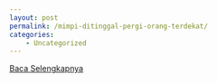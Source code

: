 ```yaml
---
layout: post
permalink: /mimpi-ditinggal-pergi-orang-terdekat/
categories:
    - Uncategorized
---
```


[Baca Selengkapnya](/10)